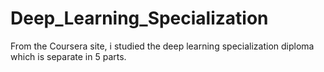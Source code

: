 # Deep_Learning_Specialization

From the Coursera site, i studied the deep learning specialization diploma which is separate in 5 parts.
